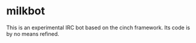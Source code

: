 milkbot
=======

This is an experimental IRC bot based on the cinch framework. Its code is by no means refined.